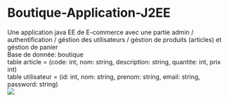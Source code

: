 # Boutique-Application-J2EE
Une application java EE de E-commerce avec une partie admin / authentification / géstion des utilisateurs / géstion de produits (articles) et géstion de panier <br />
Base de donnée: boutique <br />
table article = (code: int, nom: string, description: string, quantite: int, prix int) <br />
table utilisateur = (id: int, nom: string, prenom: string, email: string, password: string) <br />
<img src="Boutique-Application-J2EE/src/main/webapp/img/login.jpg">
